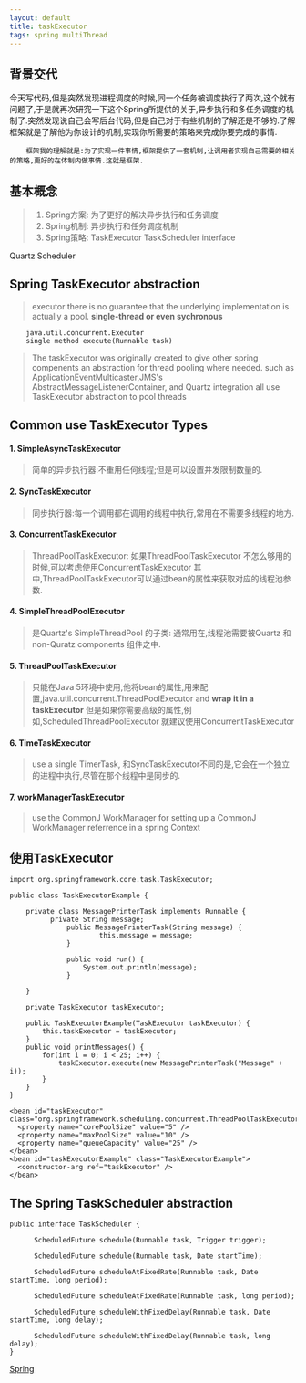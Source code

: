 ```yaml
---
layout: default
title: taskExecutor
tags: spring multiThread
---
```

## 背景交代
今天写代码,但是突然发现进程调度的时候,同一个任务被调度执行了两次,这个就有问题了,于是就再次研究一下这个Spring所提供的关于,异步执行和多任务调度的机制了.突然发现说自己会写后台代码,但是自己对于有些机制的了解还是不够的.了解框架就是了解他为你设计的机制,实现你所需要的策略来完成你要完成的事情.

		框架我的理解就是:为了实现一件事情,框架提供了一套机制,让调用者实现自己需要的相关的策略,更好的在体制内做事情.这就是框架.

## 基本概念 

>1. Spring方案: 为了更好的解决异步执行和任务调度
>1. Spring机制: 异步执行和任务调度机制
>2. Spring策略: TaskExecutor TaskScheduler interface

Quartz Scheduler

## Spring TaskExecutor abstraction

> executor there is no guarantee that the underlying implementation is actually a pool. **single-thread or even sychronous**

		java.util.concurrent.Executor
		single method execute(Runnable task)

> The taskExecutor was originally created to give other spring compenents an abstraction for thread pooling where needed. such as
> ApplicationEventMulticaster,JMS's AbstractMessageListenerContainer, and Quartz
> integration all use TaskExecutor abstraction to pool threads


## Common use TaskExecutor Types

#### 1. SimpleAsyncTaskExecutor
> 简单的异步执行器:不重用任何线程;但是可以设置并发限制数量的.

#### 2. SyncTaskExecutor
> 同步执行器:每一个调用都在调用的线程中执行,常用在不需要多线程的地方.

#### 3. ConcurrentTaskExecutor
> ThreadPoolTaskExecutor: 如果ThreadPoolTaskExecutor 不怎么够用的时候,可以考虑使用ConcurrentTaskExecutor
> 其中,ThreadPoolTaskExecutor可以通过bean的属性来获取对应的线程池参数.

#### 4. SimpleThreadPoolExecutor
> 是Quartz's SimpleThreadPool 的子类: 通常用在,线程池需要被Quartz 和non-Quratz components 组件之中.

#### 5. ThreadPoolTaskExecutor
> 只能在Java
5环境中使用,他将bean的属性,用来配置,java.util.concurrent.ThreadPoolExecutor and **wrap it in a taskExecutor**
> 但是如果你需要高级的属性,例如,ScheduledThreadPoolExecutor 就建议使用ConcurrentTaskExecutor


#### 6. TimeTaskExecutor
> use a single TimerTask, 和SyncTaskExecutor不同的是,它会在一个独立的进程中执行,尽管在那个线程中是同步的.

#### 7. workManagerTaskExecutor
> use the CommonJ WorkManager for setting up a CommonJ WorkManager referrence in a spring Context

## 使用TaskExecutor

	import org.springframework.core.task.TaskExecutor;
	
	public class TaskExecutorExample {
	
	    private class MessagePrinterTask implements Runnable {
		      private String message;
			      public MessagePrinterTask(String message) {
					      this.message = message;
				  }
				  
				  public void run() {
				      System.out.println(message);
				  }

		}

		private TaskExecutor taskExecutor;

		public TaskExecutorExample(TaskExecutor taskExecutor) {
			this.taskExecutor = taskExecutor;
		}
		public void printMessages() {
			for(int i = 0; i < 25; i++) {
				taskExecutor.execute(new MessagePrinterTask("Message" + i));
			}
		}
	}

	<bean id="taskExecutor" class="org.springframework.scheduling.concurrent.ThreadPoolTaskExecutor">
	  <property name="corePoolSize" value="5" />
	  <property name="maxPoolSize" value="10" />
	  <property name="queueCapacity" value="25" />
	</bean>
	<bean id="taskExecutorExample" class="TaskExecutorExample">
	  <constructor-arg ref="taskExecutor" />
	</bean>


## The Spring TaskScheduler abstraction

	public interface TaskScheduler {
	
		  ScheduledFuture schedule(Runnable task, Trigger trigger);

		  ScheduledFuture schedule(Runnable task, Date startTime);

		  ScheduledFuture scheduleAtFixedRate(Runnable task, Date startTime, long period);

		  ScheduledFuture scheduleAtFixedRate(Runnable task, long period);

		  ScheduledFuture scheduleWithFixedDelay(Runnable task, Date startTime, long delay);

		  ScheduledFuture scheduleWithFixedDelay(Runnable task, long delay);
	}
	


[Spring](http://docs.spring.io/spring/docs/3.0.x/spring-framework-reference/html/scheduling.html)
